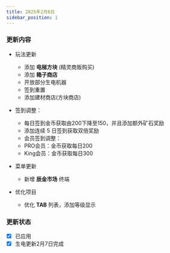 ```yaml
---
title: 2025年2月6日
sidebar_position: 1
---
```


### 更新内容

- 玩法更新
    - 添加 **电梯方块** (精灵商贩购买)
    - 添加 **箱子商店**
    - 开放部分生电机器
    - 签到重置
    - 添加建材商店(方块商店)

- 签到调整：
    - 每日签到金币获取由200下降至150，并且添加额外矿石奖励
    - 添加连续 5 日签到获取双倍奖励
    - 会员签到调整：
    - PRO会员：金币获取每日200
    - King会员：金币获取每日300

- 菜单更新
    - 新增 **辰金市场** 终端

- 优化项目
    - 优化 **TAB** 列表，添加等级显示

### 更新状态

- [x] 已应用
- [x] 生电更新2月7日完成